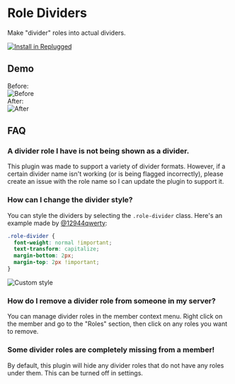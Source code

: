 # Role Dividers

Make "divider" roles into actual dividers.

[![Install in Replugged](https://img.shields.io/badge/-Install%20in%20Replugged-blue?style=for-the-badge&logo=none)](https://replugged.dev/install?identifier=asportnoy/role-dividers&source=github)

## Demo

Before:  
![Before](https://i.imgur.com/Dz8UsOM.png)  
After:  
![After](https://i.imgur.com/pjBgCif.png)

## FAQ

### A divider role I have is not being shown as a divider.

This plugin was made to support a variety of divider formats. However, if a certain divider name
isn't working (or is being flagged incorrectly), please create an issue with the role name so I can
update the plugin to support it.

### How can I change the divider style?

You can style the dividers by selecting the `.role-divider` class. Here's an example made by
[@12944qwerty](https://github.com/12944qwerty):

```css
.role-divider {
  font-weight: normal !important;
  text-transform: capitalize;
  margin-bottom: 2px;
  margin-top: 2px !important;
}
```

![Custom style](https://i.imgur.com/le8fziz.png)

### How do I remove a divider role from someone in my server?

You can manage divider roles in the member context menu. Right click on the member and go to the
"Roles" section, then click on any roles you want to remove.

### Some divider roles are completely missing from a member!

By default, this plugin will hide any divider roles that do not have any roles under them. This can
be turned off in settings.
